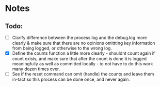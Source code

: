 # Notes 

## Todo: 
- [ ] Clarify difference between the process.log and the debug.log more clearly & make sure that there are no opinions omittting key information from being logged, or otherwise to the wrong log. 
- [X] Define the counts function a little more clearly - shouldnt count again if count exists, and make sure that after the count is done it is logged meaningfully as well as committed locally - to not have to do this work many dozen times over. 
- [ ] See if the reset command can omit (handle) the counts and leave them in-tact so this process can be done once, and never again.